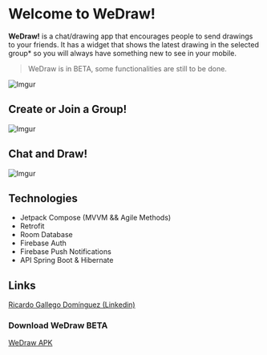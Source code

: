 # Welcome to WeDraw!
 **WeDraw!** is a chat/drawing app that encourages people to send drawings to your friends. It has a widget that shows the latest drawing in the selected group* so you will always have something new to see in your mobile.
> WeDraw is in BETA, some functionalities are still to be done.

![Imgur](https://imgur.com/ti5xP07.png)
## Create or Join a Group!

![Imgur](https://imgur.com/eLIgVMl.png)

## Chat and Draw!

![Imgur](https://imgur.com/XsOGB7e.png)

## Technologies

- Jetpack Compose (MVVM && Agile Methods)
- Retrofit
- Room Database
- Firebase Auth
- Firebase Push Notifications
- API Spring Boot & Hibernate


## Links

[Ricardo Gallego Domínguez (Linkedin)](https://www.linkedin.com/in/ricardo-gallego-domínguez-928a80213)
### Download WeDraw BETA
[WeDraw APK](https://drive.google.com/file/d/1i6p9DhYIxJ7-kTKz0jiqMi2Zt_NevBWQ/view?usp=sharing)
